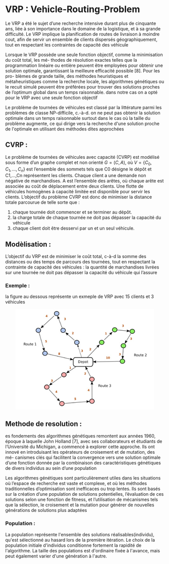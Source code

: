 # VRP : Vehicle-Routing-Problem
Le VRP a été le sujet d’une recherche intensive durant plus de cinquante ans, liée à son importance
dans le domaine de la logistique, et à sa grande difficulté. Le VRP implique la planification de routes
de livraison à moindre cout, afin de servir un ensemble de clients dispersés géographiquement, tout
en respectant les contraintes de capacité des véhicule

Lorsque le VRP possède une seule fonction objectif, comme la minimisation du coût total, les mé-
thodes de résolution exactes telles que la programmation linéaire ou entière peuvent être employées
pour obtenir une solution optimale, garantissant la meilleure efficacité possible [8]. Pour les pro-
blèmes de grande taille, des méthodes heuristiques et métaheuristiques comme la recherche locale, les
algorithmes génétiques ou le recuit simulé peuvent être préférées pour trouver des solutions proches
de l’optimum global dans un temps raisonnable. dans notre cas on a opté pour le VRP avec une
seule fonction objectif

Le problème de tournées de véhicules est classé par la littérature parmi les problèmes de classe NP-difficile, c.-à-d. on ne peut pas obtenir la solution optimale dans un temps raisonnable surtout dans le cas où la taille du problème augmente, ce qui dirige vers la recherche d'une solution proche de l'optimale en utilisant des méthodes dites approchées

## CVRP :

Le problème de tournées de véhicules avec capacité (CVRP) est modélisé sous forme d’un graphe complet et non orienté $G=(C, A)$, où $V=\{C_0, C_1, ..., C_n\}$ est l’ensemble des sommets tels que C0 désigne le dépôt et C1,...,Cn représentent les clients. Chaque client a une demande non négative de marchandises. A est l’ensemble des arêtes, où chaque arête est associée au coût de déplacement entre deux clients. Une flotte de véhicules homogènes à capacité limitée est disponible pour servir les clients. L’objectif du problème CVRP est donc de minimiser la distance totale parcourue de telle sorte que :

1. chaque tournée doit commencer et se terminer au dépôt.
2. la charge totale de chaque tournée ne doit pas dépasser la capacité du véhicule
3. chaque client doit être desservi par un et un seul véhicule.


## Modèlisation : 
L’objectif du VRP est de minimiser le coût total, c-à-d la somme des distances ou des temps
de parcours des tournées, tout en respectant la contrainte de capacité des véhicules : la quantité de
marchandises livrées sur une tournée ne doit pas dépasser la capacité du véhicule qui l’assure

### Exemple :
la figure au dessous représente un exmeple de VRP avec 15 clients et 3 véhicules

<p align="center">
  <img src="exemple.jpg" alt="exemple">
</p>


## Methode de resolution : 

es fondements des algorithmes génétiques remontent aux années 1960, époque à laquelle John
Holland [7], avec ses collaborateurs et étudiants de l’Université du Michigan, a commencé à explorer
cette approche. Ils ont innové en introduisant les opérateurs de croisement et de mutation, des mé-
canismes clés qui facilitent la convergence vers une solution optimale d’une fonction donnée par la
combinaison des caractéristiques génétiques de divers individus au sein d’une population


Les algorithmes génétiques sont particulièrement utiles dans les situations où l’espace de recherche est vaste et complexe, et où les méthodes traditionnelles d’optimisation sont inefficaces ou trop lentes. Ils sont basés sur la création d’une population de solutions potentielles, l’évaluation de ces solutions selon une fonction de fitness, et l’utilisation de mécanismes tels que la sélection, le croisement et la mutation pour générer de nouvelles générations de solutions plus adaptées

### Population : 
La population représente l'ensemble des solutions réalisables(individu), qu'est sélectionné au hasard lors de la première itération. Le choix de la population initiale d'individus conditionne fortement la rapidité de l'algorithme. La taille des populations est d'ordinaire fixée à l'avance, mais peut également varier d'une génération à l'autre.
